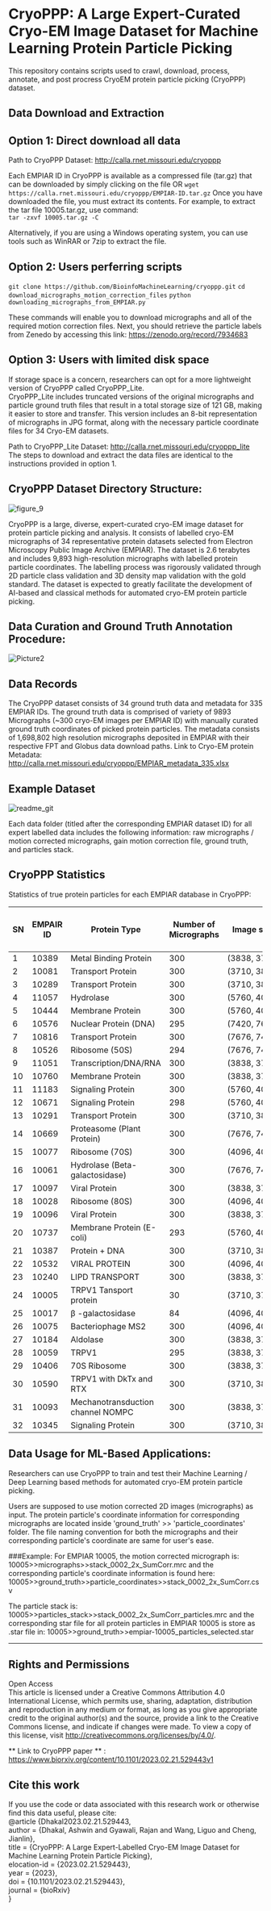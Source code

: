 # CryoPPP: A Large Expert-Curated Cryo-EM Image Dataset for Machine Learning Protein Particle Picking 
This repository contains scripts used to crawl, download, process, annotate, and post procress CryoEM protein particle picking (CryoPPP) dataset.

## Data Download and Extraction

## Option 1: Direct download all data

Path to CryoPPP Dataset: http://calla.rnet.missouri.edu/cryoppp 

Each EMPIAR ID in CryoPPP is available as a compressed file (tar.gz) that can be downloaded by simply clicking on the file OR `wget https://calla.rnet.missouri.edu/cryoppp/EMPIAR-ID.tar.gz`
Once you have downloaded the file, you must extract its contents. For example, to extract the tar file 10005.tar.gz, use command: \
`tar -zxvf 10005.tar.gz -C` 

Alternatively, if you are using a Windows operating system, you can use tools such as WinRAR or 7zip to extract the file.

## Option 2: Users perferring scripts
`git clone https://github.com/BioinfoMachineLearning/cryoppp.git`
`cd download_micrographs_motion_correction_files`
`python downloading_micrographs_from_EMPIAR.py`

These commands will enable you to download micrographs and all of the required motion correction files. Next, you should retrieve the particle labels from Zenedo by accessing this link: https://zenodo.org/record/7934683


## Option 3: Users with limited disk space
If storage space is a concern, researchers can opt for a more lightweight version of CryoPPP called CryoPPP_Lite.  
CryoPPP_Lite includes truncated versions of the original micrographs and particle ground truth files that result in a total storage size of 121 GB, making it easier to store and transfer. This version includes an 8-bit representation of micrographs in JPG format, along with the necessary particle coordinate files for 34 Cryo-EM datasets.

Path to CryoPPP_Lite Dataset: http://calla.rnet.missouri.edu/cryoppp_lite
The steps to download and extract the data files are identical to the instructions provided in option 1.


## CryoPPP Dataset Directory Structure:

![figure_9](https://github.com/BioinfoMachineLearning/cryoppp/assets/24986485/04f4b35c-70c0-4ccd-8f9d-67b33063b2f7)

CryoPPP is a large, diverse, expert-curated cryo-EM image dataset for protein particle picking and analysis. It consists of labelled cryo-EM micrographs of 34 representative protein datasets selected from Electron Microscopy Public Image Archive (EMPIAR). The dataset is 2.6 terabytes and includes 9,893 high-resolution micrographs with labelled protein particle coordinates. The labelling process was rigorously validated through 2D particle class validation and 3D density map validation with the gold standard. The dataset is expected to greatly facilitate the development of AI-based and classical methods for automated cryo-EM protein particle picking. 

## Data Curation and Ground Truth Annotation Procedure:

![Picture2](https://user-images.githubusercontent.com/24986485/219126688-016db1be-f6d0-427b-87b6-aecc25c43f28.jpg)

## Data Records

The CryoPPP dataset consists of 34 ground truth data and metadata for 335 EMPIAR IDs. The ground truth data is comprised of variety of 9893 Micrographs (~300 cryo-EM images per EMPIAR ID) with manually curated ground truth coordinates of picked protein particles. The metadata consists of 1,698,802 high resolution micrographs deposited in EMPIAR with their respective FPT and Globus data download paths. Link to Cryo-EM protein Metadata: http://calla.rnet.missouri.edu/cryoppp/EMPIAR_metadata_335.xlsx

## Example Dataset
![readme_git](https://user-images.githubusercontent.com/24986485/221383343-8ddec678-52e9-467b-a0d5-4f76b9b3f4e0.jpg)


Each data folder (titled after the corresponding EMPIAR dataset ID) for all expert labelled data includes the following information: raw micrographs / motion corrected micrographs, gain motion correction file, ground truth, and particles stack. 


## CryoPPP Statistics
Statistics of true protein particles for each EMPIAR database in CryoPPP: 

| SN | EMPAIR ID | Protein Type                      | Number of Micrographs | Image size   | Particle Diameter (A) | Number of True Protein Particles |
| -- | --------- | --------------------------------- | --------------------- | ------------ | --------------------- | -------------------------------- |
| 1  | 10389     | Metal Binding Protein             | 300                   | (3838, 3710) | 200                   | 10870                            |
| 2  | 10081     | Transport Protein                 | 300                   | (3710, 3838) | 200                   | 39352                            |
| 3  | 10289     | Transport Protein                 | 300                   | (3710, 3838) | 200                   | 61517                            |
| 4  | 11057     | Hydrolase                         | 300                   | (5760, 4092) | 140                   | 45219                            |
| 5  | 10444     | Membrane Protein                  | 300                   | (5760, 4092) | 180                   | 58731                            |
| 6  | 10576     | Nuclear Protein (DNA)             | 295                   | (7420, 7676) | 180                   | 75220                            |
| 7  | 10816     | Transport Protein                 | 300                   | (7676, 7420) | 180                   | 45363                            |
| 8  | 10526     | Ribosome (50S)                    | 294                   | (7676, 7420) | 400                   | 3265                             |
| 9  | 11051     | Transcription/DNA/RNA             | 300                   | (3838, 3710) | 180                   | 83227                            |
| 10 | 10760     | Membrane Protein                  | 300                   | (3838, 3710) | 130                   | 173664                           |
| 11 | 11183     | Signaling Protein                 | 300                   | (5760, 4092) | 140                   | 80014                            |
| 12 | 10671     | Signaling Protein                 | 298                   | (5760, 4092) | 110                   | 69012                            |
| 13 | 10291     | Transport Protein                 | 300                   | (3710, 3838) | 160                   | 99808                            |
| 14 | 10669     | Proteasome (Plant Protein)        | 300                   | (7676, 7420) | 500                   | 19660                            |
| 15 | 10077     | Ribosome (70S)                    | 300                   | (4096, 4096) | 250                   | 31919                            |
| 16 | 10061     | Hydrolase (Beta-galactosidase)    | 300                   | (7676, 7420) | 150                   | 35218                            |
| 17 | 10097     | Viral Protein                     | 300                   | (3838, 3710) | 140                   | 58629                            |
| 18 | 10028     | Ribosome (80S)                    | 300                   | (4096, 4096) | 300                   | 26391                            |
| 19 | 10096     | Viral Protein                     | 300                   | (3838, 3710) | 110                   | 231351                           |
| 20 | 10737     | Membrane Protein (E-coli)         | 293                   | (5760, 4092) | 179                   | 59265                            |
| 21 | 10387     | Protein + DNA                     | 300                   | (3710, 3838) | 168                   | 101778                           |
| 22 | 10532     | VIRAL PROTEIN                     | 300                   | (4096, 4096) | 179                   | 87933                            |
| 23 | 10240     | LIPD TRANSPORT                    | 300                   | (3838, 3710) | 170                   | 85958                            |
| 24 | 10005     | TRPV1 Tansport protein            | 30                    | (3710, 3710) | 172                   | 5374                             |
| 25 | 10017     | β -galactosidase                  | 84                    | (4096, 4096) | 190                   | 49391                            |
| 26 | 10075     | Bacteriophage MS2                 | 300                   | (4096, 4096) | 270                   | 12682                            |
| 27 | 10184     | Aldolase                          | 300                   | (3838, 3710) | 100                   | 219849                           |
| 28 | 10059     | TRPV1                             | 295                   | (3838, 3710) | 160                   | 190398                           |
| 29 | 10406     | 70S Ribosome                      | 300                   | (3838, 3710) | 226                   | 24703                            |
| 30 | 10590     | TRPV1 with DkTx and RTX           | 300                   | (3710, 3838) | 236                   | 62493                            |
| 31 | 10093     | Mechanotransduction channel NOMPC | 300                   | (3838, 3710) | 208                   | 56394                            |
| 32 | 10345     | Signaling Protein                 | 300                   | (3710, 3838) | 200                   | 15894                            |

## Data Usage for ML-Based Applications:

Researchers can use CryoPPP to train and test their Machine Learning / Deep Learning based methods for automated cryo-EM protein particle picking. 

Users are supposed to use motion corrected 2D images (micrographs) as input. The protein particle's coordinate information for corresponding micrographs are located inside 'ground_truth' >>
'particle_coordinates' folder. The file naming convention for both the micrographs and their corresponding particle's coordinate are same for user's ease. 

###Example: 
For EMPIAR 10005, the motion corrected micrograph is: 10005>>micrographs>>stack_0002_2x_SumCorr.mrc 
and the corresponding particle's coordinate information is found here: 10005>>ground_truth>>particle_coordinates>>stack_0002_2x_SumCorr.csv

The particle stack is: 10005>>particles_stack>>stack_0002_2x_SumCorr_particles.mrc 
and the corresponding star file for all protein particles in EMPIAR 10005 is store as .star file in: 10005>>ground_truth>>empiar-10005_particles_selected.star 


-----

## Rights and Permissions
Open Access \
This article is licensed under a Creative Commons Attribution 4.0 International License, which permits use, sharing, adaptation, distribution and reproduction in any medium or format, as long as you give appropriate credit to the original author(s) and the source, provide a link to the Creative Commons license, and indicate if changes were made. To view a copy of this license, visit http://creativecommons.org/licenses/by/4.0/.


** Link to CryoPPP paper ** : https://www.biorxiv.org/content/10.1101/2023.02.21.529443v1

## Cite this work
If you use the code or data associated with this research work or otherwise find this data useful, please cite: \
@article {Dhakal2023.02.21.529443, \
	author = {Dhakal, Ashwin and Gyawali, Rajan and Wang, Liguo and Cheng, Jianlin}, \
	title = {CryoPPP: A Large Expert-Labelled Cryo-EM Image Dataset for Machine Learning Protein Particle Picking}, \
	elocation-id = {2023.02.21.529443}, \
	year = {2023}, \
	doi = {10.1101/2023.02.21.529443}, \
	journal = {bioRxiv} \
}
